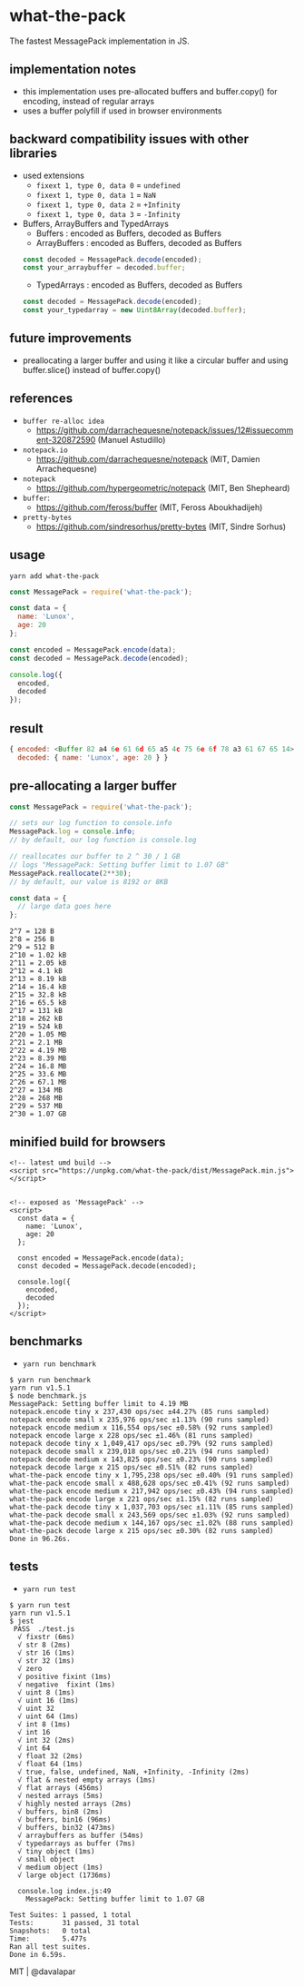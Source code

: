 # what-the-pack
The fastest MessagePack implementation in JS.

## implementation notes

* this implementation uses pre-allocated buffers and buffer.copy() for encoding, instead of regular arrays
* uses a buffer polyfill if used in browser environments

## backward compatibility issues with other libraries

* used extensions
  * `fixext 1, type 0, data 0` = `undefined`
  * `fixext 1, type 0, data 1` = `NaN`
  * `fixext 1, type 0, data 2` = `+Infinity`
  * `fixext 1, type 0, data 3` = `-Infinity`
* Buffers, ArrayBuffers and TypedArrays
  * Buffers : encoded as Buffers, decoded as Buffers
  * ArrayBuffers : encoded as Buffers, decoded as Buffers
  ```js
  const decoded = MessagePack.decode(encoded);
  const your_arraybuffer = decoded.buffer;
  ```
  * TypedArrays : encoded as Buffers, decoded as Buffers
  ```js
  const decoded = MessagePack.decode(encoded);
  const your_typedarray = new Uint8Array(decoded.buffer);
  ```

## future improvements

* preallocating a larger buffer and using it like a circular buffer and using buffer.slice() instead of buffer.copy()

## references

* `buffer re-alloc idea`
  * https://github.com/darrachequesne/notepack/issues/12#issuecomment-320872590 (Manuel Astudillo)
* `notepack.io`
  * https://github.com/darrachequesne/notepack (MIT, Damien Arrachequesne)
* `notepack`
  * https://github.com/hypergeometric/notepack (MIT, Ben Shepheard)
* `buffer`:
  * https://github.com/feross/buffer (MIT, Feross Aboukhadijeh)
* `pretty-bytes`
  * https://github.com/sindresorhus/pretty-bytes (MIT, Sindre Sorhus)

## usage

```
yarn add what-the-pack
```

```js
const MessagePack = require('what-the-pack');

const data = {
  name: 'Lunox',
  age: 20
};

const encoded = MessagePack.encode(data);
const decoded = MessagePack.decode(encoded);

console.log({
  encoded,
  decoded
});
```

## result

```js
{ encoded: <Buffer 82 a4 6e 61 6d 65 a5 4c 75 6e 6f 78 a3 61 67 65 14>,
  decoded: { name: 'Lunox', age: 20 } }
```

## pre-allocating a larger buffer

```js
const MessagePack = require('what-the-pack');

// sets our log function to console.info
MessagePack.log = console.info;
// by default, our log function is console.log

// reallocates our buffer to 2 ^ 30 / 1 GB
// logs "MessagePack: Setting buffer limit to 1.07 GB"
MessagePack.reallocate(2**30);
// by default, our value is 8192 or 8KB

const data = {
  // large data goes here
};

```

```
2^7 = 128 B
2^8 = 256 B
2^9 = 512 B
2^10 = 1.02 kB
2^11 = 2.05 kB
2^12 = 4.1 kB
2^13 = 8.19 kB
2^14 = 16.4 kB
2^15 = 32.8 kB
2^16 = 65.5 kB
2^17 = 131 kB
2^18 = 262 kB
2^19 = 524 kB
2^20 = 1.05 MB
2^21 = 2.1 MB
2^22 = 4.19 MB
2^23 = 8.39 MB
2^24 = 16.8 MB
2^25 = 33.6 MB
2^26 = 67.1 MB
2^27 = 134 MB
2^28 = 268 MB
2^29 = 537 MB
2^30 = 1.07 GB
```

## minified build for browsers

```
<!-- latest umd build -->
<script src="https://unpkg.com/what-the-pack/dist/MessagePack.min.js"></script>


<!-- exposed as 'MessagePack' -->
<script>
  const data = {
    name: 'Lunox',
    age: 20
  };

  const encoded = MessagePack.encode(data);
  const decoded = MessagePack.decode(encoded);

  console.log({
    encoded,
    decoded
  });
</script>
```

## benchmarks

* `yarn run benchmark`

```
$ yarn run benchmark
yarn run v1.5.1
$ node benchmark.js
MessagePack: Setting buffer limit to 4.19 MB
notepack.encode tiny x 237,430 ops/sec ±44.27% (85 runs sampled)
notepack encode small x 235,976 ops/sec ±1.13% (90 runs sampled)
notepack encode medium x 116,554 ops/sec ±0.58% (92 runs sampled)
notepack encode large x 228 ops/sec ±1.46% (81 runs sampled)
notepack decode tiny x 1,049,417 ops/sec ±0.79% (92 runs sampled)
notepack decode small x 239,018 ops/sec ±0.21% (94 runs sampled)
notepack decode medium x 143,825 ops/sec ±0.23% (90 runs sampled)
notepack decode large x 215 ops/sec ±0.51% (82 runs sampled)
what-the-pack encode tiny x 1,795,238 ops/sec ±0.40% (91 runs sampled)
what-the-pack encode small x 488,628 ops/sec ±0.41% (92 runs sampled)
what-the-pack encode medium x 217,942 ops/sec ±0.43% (94 runs sampled)
what-the-pack encode large x 221 ops/sec ±1.15% (82 runs sampled)
what-the-pack decode tiny x 1,037,703 ops/sec ±1.11% (85 runs sampled)
what-the-pack decode small x 243,569 ops/sec ±1.03% (92 runs sampled)
what-the-pack decode medium x 144,167 ops/sec ±1.02% (88 runs sampled)
what-the-pack decode large x 215 ops/sec ±0.30% (82 runs sampled)
Done in 96.26s.
```
## tests

* `yarn run test`

```
$ yarn run test
yarn run v1.5.1
$ jest
 PASS  ./test.js
  √ fixstr (6ms)
  √ str 8 (2ms)
  √ str 16 (1ms)
  √ str 32 (1ms)
  √ zero
  √ positive fixint (1ms)
  √ negative  fixint (1ms)
  √ uint 8 (1ms)
  √ uint 16 (1ms)
  √ uint 32
  √ uint 64 (1ms)
  √ int 8 (1ms)
  √ int 16
  √ int 32 (2ms)
  √ int 64
  √ float 32 (2ms)
  √ float 64 (1ms)
  √ true, false, undefined, NaN, +Infinity, -Infinity (2ms)
  √ flat & nested empty arrays (1ms)
  √ flat arrays (456ms)
  √ nested arrays (5ms)
  √ highly nested arrays (2ms)
  √ buffers, bin8 (2ms)
  √ buffers, bin16 (96ms)
  √ buffers, bin32 (473ms)
  √ arraybuffers as buffer (54ms)
  √ typedarrays as buffer (7ms)
  √ tiny object (1ms)
  √ small object
  √ medium object (1ms)
  √ large object (1736ms)

  console.log index.js:49
    MessagePack: Setting buffer limit to 1.07 GB

Test Suites: 1 passed, 1 total
Tests:       31 passed, 31 total
Snapshots:   0 total
Time:        5.477s
Ran all test suites.
Done in 6.59s.
```

MIT | @davalapar
